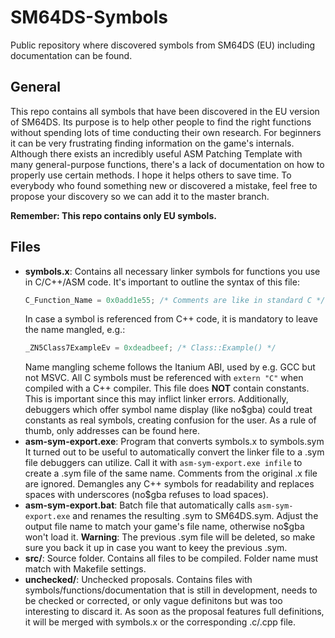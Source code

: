 # SM64DS-Symbols
Public repository where discovered symbols from SM64DS (EU) including documentation can be found.

## General
This repo contains all symbols that have been discovered in the EU version of SM64DS. 
Its purpose is to help other people to find the right functions without spending lots of time conducting their own research.
For beginners it can be very frustrating finding information on the game's internals.
Although there exists an incredibly useful ASM Patching Template with many general-purpose functions, there's a lack of documentation on how to properly use certain methods.
I hope it helps others to save time. To everybody who found something new or discovered a mistake, feel free to propose your discovery so we can add it to the master branch.

**Remember: This repo contains only EU symbols.**

## Files
+ **symbols.x**: Contains all necessary linker symbols for functions you use in C/C++/ASM code. It's important to outline the syntax of this file:
  ```C
  C_Function_Name = 0x0add1e55; /* Comments are like in standard C */
  ```
  In case a symbol is referenced from C++ code, it is mandatory to leave the name mangled, e.g.:
  ```C++
  _ZN5Class7ExampleEv = 0xdeadbeef; /* Class::Example() */
  ```
  Name mangling scheme follows the Itanium ABI, used by e.g. GCC but not MSVC.
  All C symbols must be referenced with `extern "C"` when compiled with a C++ compiler.
  This file does **NOT** contain constants. This is important since this may inflict linker errors. 
  Additionally, debuggers which offer symbol name display (like no$gba) could treat constants as real symbols, creating confusion for the user.
  As a rule of thumb, only addresses can be found here.
+ **asm-sym-export.exe**: Program that converts symbols.x to symbols.sym
  It turned out to be useful to automatically convert the linker file to a .sym file debuggers can utilize.
  Call it with `asm-sym-export.exe infile` to create a .sym file of the same name. Comments from the original .x file are ignored.
  Demangles any C++ symbols for readability and replaces spaces with underscores (no$gba refuses to load spaces).
+ **asm-sym-export.bat**: Batch file that automatically calls `asm-sym-export.exe` and renames the resulting .sym to SM64DS.sym. 
  Adjust the output file name to match your game's file name, otherwise no$gba won't load it.
  **Warning**: The previous .sym file will be deleted, so make sure you back it up in case you want to keey the previous .sym.
+ **src/**: Source folder. Contains all files to be compiled. Folder name must match with Makefile settings.
+ **unchecked/**: Unchecked proposals. 
  Contains files with symbols/functions/documentation that is still in development, needs to be checked or corrected, or only vague definitons but was too interesting to discard it.
  As soon as the proposal features full definitions, it will be merged with symbols.x or the corresponding .c/.cpp file.
